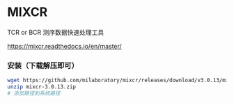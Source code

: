 # MIXCR
TCR or BCR 测序数据快速处理工具

https://mixcr.readthedocs.io/en/master/


### 安装（下载解压即可）
```bash
wget https://github.com/milaboratory/mixcr/releases/download/v3.0.13/mixcr-3.0.13.zip
unzip mixcr-3.0.13.zip
# 添加路径到系统路径
```
